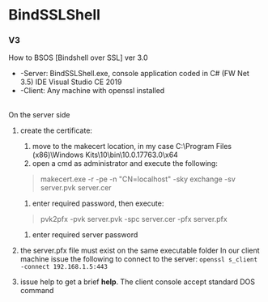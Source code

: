 # BindSSLShell
### V3

How to BSOS [Bindshell over SSL] ver 3.0

* -Server: BindSSLShell.exe, console application coded in C# (FW Net 3.5) IDE Visual Studio CE 2019
* -Client: Any machine with openssl installed
<br/>
On the server side

1. create the certificate:
   1. move to the makecert location, in my case C:\Program Files (x86)\Windows Kits\10\bin\10.0.17763.0\x64
   1. open a cmd as administrator and execute the following: 
   >makecert.exe -r -pe -n "CN=localhost" -sky exchange -sv server.pvk server.cer
   1. enter required password, then execute: 
   >pvk2pfx -pvk server.pvk -spc server.cer -pfx server.pfx
   1. enter required server password

1. the server.pfx file must exist on the same executable folder	
In our client machine issue the following to connect to the server:
`openssl s_client -connect 192.168.1.5:443`

1. issue help to get a brief <b>help</b>. The client console accept standard DOS command
